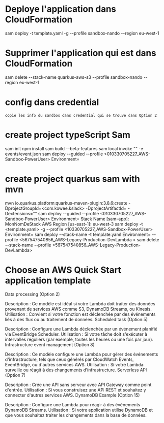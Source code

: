 # Deploye l'application dans CloudFormation
sam deploy -t template.yaml -g --profile sandbox-nando --region eu-west-1

# Supprimer l'application qui est dans CloudFormation
sam delete --stack-name quarkus-aws-s3 --profile sandbox-nando --region eu-west-1

# config dans credential
`copie les info du sandbox dans credential qui se trouve dans Option 2`

# create project typeScript Sam
sam init
npm install
sam build --beta-features <!--Pour compiler le typeScript et préparer le projet pour le déployement-->
sam local invoke "<Nom function lambda>" -e events/event.json <!--tester localement-->
sam deploy --guided --profile <010330705227_AWS-Sandbox-PowerUser> Environment=<preprod>

# create project quarkus sam with mvn
mvn io.quarkus.platform:quarkus-maven-plugin:3.8.6:create -DprojectGroupId=<com.kowee.kslack> -DprojectArtifactId=<kslack> -Dextensions="<amazon-sns>"
sam deploy --guided --profile <010330705227_AWS-Sandbox-PowerUser> Environment=<preprod>
  Stack Name [sam-app]: MonNomDeStack
  AWS Region [us-east-1]: eu-west-3
sam deploy -t <template.yaml> -g --profile <10330705227_AWS-Sandbox-PowerUser> Environment=<preprod>
sam deploy --stack-name <kslack-preprod> -t template.yaml Environment=<preprod> --profile <567547540856_AWS-Legacy-Production-DevLambda > 
sam delete --stack-name <kupload-capacity-preprod> --profile <567547540856_AWS-Legacy-Production-DevLambda>

# Choose an AWS Quick Start application template
Data processing (Option 2)

Description : Ce modèle est idéal si votre Lambda doit traiter des données provenant de services AWS comme S3, DynamoDB Streams, ou Kinesis.
Utilisation : Convient si votre fonction est déclenchée par des événements liés à des flux ou au traitement de données.
Scheduled task (Option 5)

Description : Configure une Lambda déclenchée par un événement planifié via EventBridge Scheduler.
Utilisation : Si votre tâche doit s'exécuter à intervalles réguliers (par exemple, toutes les heures ou une fois par jour).
Infrastructure event management (Option 8)

Description : Ce modèle configure une Lambda pour gérer des événements d'infrastructure, tels que ceux générés par CloudWatch Events, EventBridge, ou d'autres services AWS.
Utilisation : Si votre Lambda surveille ou réagit à des changements d'infrastructure.
Serverless API (Option 7)

Description : Crée une API sans serveur avec API Gateway comme point d'entrée.
Utilisation : Si vous construisez une API REST et souhaitez y connecter d'autres services AWS.
DynamoDB Example (Option 15)

Description : Configure une Lambda pour réagir à des événements DynamoDB Streams.
Utilisation : Si votre application utilise DynamoDB et que vous souhaitez traiter les changements dans la base de données.


